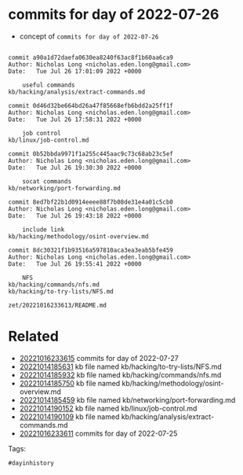 # commits for day of 2022-07-26

- concept of `commits for day of 2022-07-26`

```

commit a90a1d72daefa0630ea8240f63ac8f1b60aa6ca9
Author: Nicholas Long <nicholas.eden.long@gmail.com>
Date:   Tue Jul 26 17:01:09 2022 +0000

    useful commands
kb/hacking/analysis/extract-commands.md

commit 0d46d32be664bd26a47f85668efb6bdd2a25ff1f
Author: Nicholas Long <nicholas.eden.long@gmail.com>
Date:   Tue Jul 26 17:58:31 2022 +0000

    job control
kb/linux/job-control.md

commit 0b52bbda9971f1a255c445aac9c73c68ab23c5ef
Author: Nicholas Long <nicholas.eden.long@gmail.com>
Date:   Tue Jul 26 19:30:30 2022 +0000

    socat commands
kb/networking/port-forwarding.md

commit 8ed7bf22b1d0914eeee88f7b08de31e4a01c5cb0
Author: Nicholas Long <nicholas.eden.long@gmail.com>
Date:   Tue Jul 26 19:43:18 2022 +0000

    include link
kb/hacking/methodology/osint-overview.md

commit 8dc30321f1b93516a597810aca3ea3eab5bfe459
Author: Nicholas Long <nicholas.eden.long@gmail.com>
Date:   Tue Jul 26 19:55:41 2022 +0000

    NFS
kb/hacking/commands/nfs.md
kb/hacking/to-try-lists/NFS.md
```

` zet/20221016233613/README.md `

# Related

- [20221016233615](/zet/20221016233615/README.md) commits for day of 2022-07-27
- [20221014185631](/zet/20221014185631/README.md) kb file named kb/hacking/to-try-lists/NFS.md
- [20221014185932](/zet/20221014185932/README.md) kb file named kb/hacking/commands/nfs.md
- [20221014185750](/zet/20221014185750/README.md) kb file named kb/hacking/methodology/osint-overview.md
- [20221014185459](/zet/20221014185459/README.md) kb file named kb/networking/port-forwarding.md
- [20221014190152](/zet/20221014190152/README.md) kb file named kb/linux/job-control.md
- [20221014190109](/zet/20221014190109/README.md) kb file named kb/hacking/analysis/extract-commands.md
- [20221016233611](/zet/20221016233611/README.md) commits for day of 2022-07-25

Tags:

    #dayinhistory
